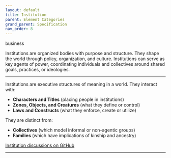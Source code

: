 ```yaml
---
layout: default
title: Institution
parent: Element Categories
grand_parent: Specification
nav_order: 8
---
```


<span class="material-symbols-outlined">business</span>

Institutions are organized bodies with purpose and structure. They shape the world through policy, organization, and culture. Institutions can serve as key agents of power, coordinating individuals and collectives around shared goals, practices, or ideologies. 

--- 

Institutions are executive structures of meaning in a world. They interact with:

- **Characters and Titles** (placing people in institutions)
- **Zones, Objects, and Creatures** (what they define or control)
- **Laws and Constructs** (what they enforce, create or utilize)

They are distinct from:

- **Collectives** (which model informal or non-agentic groups)
- **Families** (which have implications of kinship and ancestry)

[Institution discussions on GitHub](https://github.com/OnlyWorlds/OnlyWorlds/discussions/categories/institution)

---
 